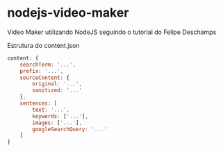 # nodejs-video-maker
Video Maker utilizando NodeJS seguindo o tutorial do Felipe Deschamps

Estrutura do content.json
```js
content: {
    searchTerm: '...',
    prefix: '...',
    sourceContent: {
        original: '...',
        sanitized: '...'
    },
    sentences: [
        text: '...',
        keywords: ['...'],
        images: ['...'],
        googleSearchQuery: '...'
    ]
}
```